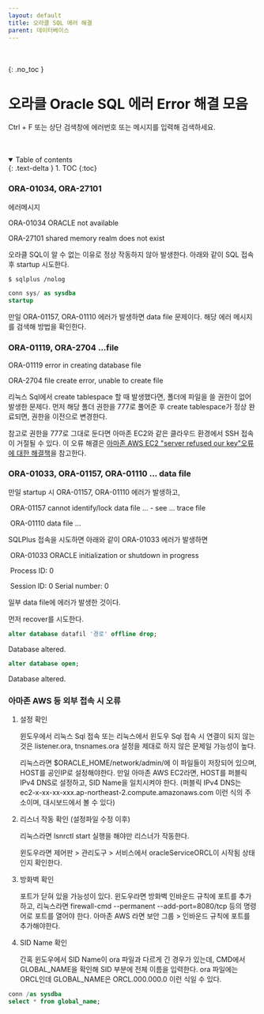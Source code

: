 ```yaml
---
layout: default
title: 오라클 SQL 에러 해결
parent: 데이터베이스
---
```




　

{: .no_toc }

# 오라클 Oracle SQL 에러 Error 해결 모음

Ctrl + F 또는 상단 검색창에 에러번호 또는 메시지를 입력해 검색하세요.

　

<details open markdown="block">
  <summary>
    Table of contents
  </summary>
  {: .text-delta }
1. TOC
{:toc}
</details>



### ORA-01034, ORA-27101

에러메시지

ORA-01034 ORACLE not available

ORA-27101 shared memory realm does not exist

오라클 SQL이 알 수 없는 이유로 정상 작동하지 않아 발생한다. 아래와 같이 SQL 접속 후 startup 시도한다.

```bash
$ sqlplus /nolog
```

```sql
conn sys/ as sysdba
startup
```

만일 ORA-01157, ORA-01110 에러가 발생하면 data file 문제이다. 해당 에러 메시지를 검색해 방법을 확인한다.



### ORA-01119, ORA-2704 ...file

ORA-01119 error in creating database file

ORA-2704 file create error, unable to create file

리눅스 Sql에서 create tablespace 할 때 발생했다면, 폴더에 파일을 쓸 권한이 없어 발생한 문제다. 먼저 해당 폴더 권한을 777로 풀어준 후 create tablespace가 정상 완료되면, 권한을 이전으로 변경한다. 

참고로 권한을 777로 그대로 둔다면 아마존 EC2와 같은 클라우드 환경에서 SSH 접속이 거절될 수 있다. 이 오류 해결은 [아마존 AWS EC2 "server refused our key"오류에 대한 해결책](https://aws.amazon.com/ko/premiumsupport/knowledge-center/ec2-server-refused-our-key/)을 참고한다.



### ORA-01033, ORA-01157, ORA-01110 ... data file

만일 startup 시 ORA-01157, ORA-01110 에러가 발생하고, 

​	ORA-01157 cannot identify/lock data file ... - see ... trace file

​	ORA-01110 data file ...

SQLPlus 접속을 시도하면 아래와 같이 ORA-01033 에러가 발생하면

​	ORA-01033 ORACLE initialization or shutdown in progress

​	Process ID: 0

​	Session ID: 0 Serial number: 0

일부 data file에 에러가 발생한 것이다.

먼저 recover를 시도한다.

```sql
alter database datafil '경로' offline drop;
```

Database altered.

```sql
alter database open;
```

Database altered.



### 아마존 AWS 등 외부 접속 시 오류

1. 설정 확인

   윈도우에서 리눅스 Sql 접속 또는 리눅스에서 윈도우 Sql 접속 시 연결이 되지 않는 것은 listener.ora, tnsnames.ora 설정을 제대로 하지 않은 문제일 가능성이 높다.

   리눅스라면 $ORACLE_HOME/network/admin/에 이 파일들이 저장되어 있으며, HOST를 공인IP로 설정해야한다. 만일 아마존 AWS EC2라면, HOST를 퍼블릭 IPv4 DNS로 설정하고, SID Name을 일치시켜야 한다. (퍼블릭 IPv4 DNS는 ec2-x-xx-xx-xxx.ap-northeast-2.compute.amazonaws.com 이런 식의 주소이며, 대시보드에서 볼 수 있다)

2. 리스너 작동 확인 (설정파일 수정 이후)

   리눅스라면 lsnrctl start 실행을 해야만 리스너가 작동한다.

   윈도우라면 제어판 > 관리도구 > 서비스에서 oracleServiceORCL이 시작됨 상태인지 확인한다.

3. 방화벽 확인

   포트가 닫혀 있을 가능성이 있다. 윈도우라면 방화벽 인바운드 규칙에 포트를 추가하고, 리눅스라면 firewall-cmd --permanent --add-port=8080/tcp 등의 명령어로 포트를 열어야 한다. 아마존 AWS 라면 보안 그룹 > 인바운드 규칙에 포트를 추가해야한다.

4. SID Name 확인

   간혹 윈도우에서 SID Name이 ora 파일과 다르게 긴 경우가 있는데, CMD에서 GLOBAL_NAME을 확인해 SID 부분에 전체 이름을 입력한다. ora 파일에는 ORCL인데 GLOBAL_NAME은 ORCL.000.000.0 이런 식일 수 있다.

```sql
conn /as sysdba
select * from global_name;
```











